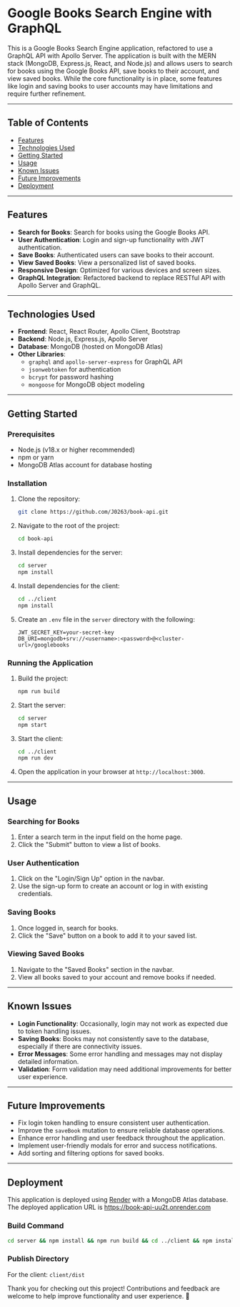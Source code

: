 
# Google Books Search Engine with GraphQL

This is a Google Books Search Engine application, refactored to use a GraphQL API with Apollo Server. The application is built with the MERN stack (MongoDB, Express.js, React, and Node.js) and allows users to search for books using the Google Books API, save books to their account, and view saved books. While the core functionality is in place, some features like login and saving books to user accounts may have limitations and require further refinement.

---

## Table of Contents
- [Features](#features)
- [Technologies Used](#technologies-used)
- [Getting Started](#getting-started)
- [Usage](#usage)
- [Known Issues](#known-issues)
- [Future Improvements](#future-improvements)
- [Deployment](#deployment)

---

## Features
- **Search for Books**: Search for books using the Google Books API.
- **User Authentication**: Login and sign-up functionality with JWT authentication.
- **Save Books**: Authenticated users can save books to their account.
- **View Saved Books**: View a personalized list of saved books.
- **Responsive Design**: Optimized for various devices and screen sizes.
- **GraphQL Integration**: Refactored backend to replace RESTful API with Apollo Server and GraphQL.

---

## Technologies Used
- **Frontend**: React, React Router, Apollo Client, Bootstrap
- **Backend**: Node.js, Express.js, Apollo Server
- **Database**: MongoDB (hosted on MongoDB Atlas)
- **Other Libraries**:
  - `graphql` and `apollo-server-express` for GraphQL API
  - `jsonwebtoken` for authentication
  - `bcrypt` for password hashing
  - `mongoose` for MongoDB object modeling

---

## Getting Started

### Prerequisites
- Node.js (v18.x or higher recommended)
- npm or yarn
- MongoDB Atlas account for database hosting

### Installation
1. Clone the repository:
   ```bash
   git clone https://github.com/J0263/book-api.git
   ```
2. Navigate to the root of the project:
   ```bash
   cd book-api
   ```

3. Install dependencies for the server:
   ```bash
   cd server
   npm install
   ```
   
4. Install dependencies for the client:
   ```bash
   cd ../client
   npm install
   ```

5. Create an `.env` file in the `server` directory with the following:
   ```plaintext
   JWT_SECRET_KEY=your-secret-key
   DB_URI=mongodb+srv://<username>:<password>@<cluster-url>/googlebooks
   ```

### Running the Application
1. Build the project:
   ```bash
   npm run build
   ```

2. Start the server:
   ```bash
   cd server
   npm start
   ```

3. Start the client:
   ```bash
   cd ../client
   npm run dev
   ```

4. Open the application in your browser at `http://localhost:3000`.

---

## Usage

### Searching for Books
1. Enter a search term in the input field on the home page.
2. Click the "Submit" button to view a list of books.

### User Authentication
1. Click on the "Login/Sign Up" option in the navbar.
2. Use the sign-up form to create an account or log in with existing credentials.

### Saving Books
1. Once logged in, search for books.
2. Click the "Save" button on a book to add it to your saved list.

### Viewing Saved Books
1. Navigate to the "Saved Books" section in the navbar.
2. View all books saved to your account and remove books if needed.

---

## Known Issues
- **Login Functionality**: Occasionally, login may not work as expected due to token handling issues.
- **Saving Books**: Books may not consistently save to the database, especially if there are connectivity issues.
- **Error Messages**: Some error handling and messages may not display detailed information.
- **Validation**: Form validation may need additional improvements for better user experience.

---

## Future Improvements
- Fix login token handling to ensure consistent user authentication.
- Improve the `saveBook` mutation to ensure reliable database operations.
- Enhance error handling and user feedback throughout the application.
- Implement user-friendly modals for error and success notifications.
- Add sorting and filtering options for saved books.

---

## Deployment
This application is deployed using [Render](https://render.com) with a MongoDB Atlas database. The deployed application URL is https://book-api-uu2t.onrender.com

### Build Command
```bash
cd server && npm install && npm run build && cd ../client && npm install && npm run build
```

### Publish Directory
For the client: `client/dist`

Thank you for checking out this project! Contributions and feedback are welcome to help improve functionality and user experience. 🎉

